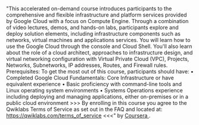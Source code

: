 
"This accelerated on-demand course introduces participants to the comprehensive and flexible infrastructure and platform services provided by Google Cloud with a focus on Compute Engine. Through a combination of video lectures, demos, and hands-on labs, participants explore and deploy solution elements, including infrastructure components such as networks, virtual machines and applications services. You will learn how to use the Google Cloud through the console and Cloud Shell. You'll also learn about the role of a cloud architect, approaches to infrastructure design, and virtual networking configuration with Virtual Private Cloud (VPC), Projects, Networks, Subnetworks, IP addresses, Routes, and Firewall rules. Prerequisites: To get the most out of this course, participants should have: • Completed Google Cloud Fundamentals: Core Infrastructure or have equivalent experience • Basic proficiency with command-line tools and Linux operating system environments • Systems Operations experience including deploying and managing applications, either on-premises or in a public cloud environment >>> By enrolling in this course you agree to the Qwiklabs Terms of Service as set out in the FAQ and located at: https://qwiklabs.com/terms_of_service <<<" by [ Coursera ](https://www.coursera.org).